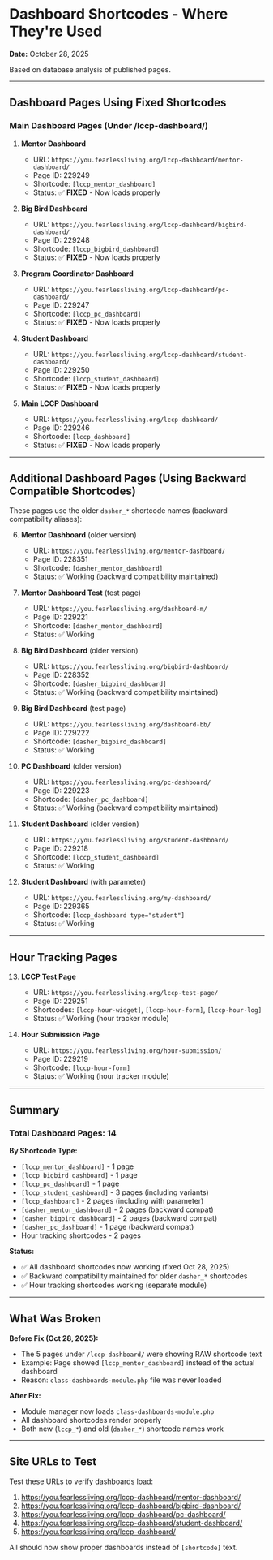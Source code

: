 # Dashboard Shortcodes - Where They're Used

**Date:** October 28, 2025

Based on database analysis of published pages.

---

## Dashboard Pages Using Fixed Shortcodes

### Main Dashboard Pages (Under /lccp-dashboard/)

1. **Mentor Dashboard**
   - URL: `https://you.fearlessliving.org/lccp-dashboard/mentor-dashboard/`
   - Page ID: 229249
   - Shortcode: `[lccp_mentor_dashboard]`
   - Status: ✅ **FIXED** - Now loads properly

2. **Big Bird Dashboard**
   - URL: `https://you.fearlessliving.org/lccp-dashboard/bigbird-dashboard/`
   - Page ID: 229248
   - Shortcode: `[lccp_bigbird_dashboard]`
   - Status: ✅ **FIXED** - Now loads properly

3. **Program Coordinator Dashboard**
   - URL: `https://you.fearlessliving.org/lccp-dashboard/pc-dashboard/`
   - Page ID: 229247
   - Shortcode: `[lccp_pc_dashboard]`
   - Status: ✅ **FIXED** - Now loads properly

4. **Student Dashboard**
   - URL: `https://you.fearlessliving.org/lccp-dashboard/student-dashboard/`
   - Page ID: 229250
   - Shortcode: `[lccp_student_dashboard]`
   - Status: ✅ **FIXED** - Now loads properly

5. **Main LCCP Dashboard**
   - URL: `https://you.fearlessliving.org/lccp-dashboard/`
   - Page ID: 229246
   - Shortcode: `[lccp_dashboard]`
   - Status: ✅ **FIXED** - Now loads properly

---

## Additional Dashboard Pages (Using Backward Compatible Shortcodes)

These pages use the older `dasher_*` shortcode names (backward compatibility aliases):

6. **Mentor Dashboard** (older version)
   - URL: `https://you.fearlessliving.org/mentor-dashboard/`
   - Page ID: 228351
   - Shortcode: `[dasher_mentor_dashboard]`
   - Status: ✅ Working (backward compatibility maintained)

7. **Mentor Dashboard Test** (test page)
   - URL: `https://you.fearlessliving.org/dashboard-m/`
   - Page ID: 229221
   - Shortcode: `[dasher_mentor_dashboard]`
   - Status: ✅ Working

8. **Big Bird Dashboard** (older version)
   - URL: `https://you.fearlessliving.org/bigbird-dashboard/`
   - Page ID: 228352
   - Shortcode: `[dasher_bigbird_dashboard]`
   - Status: ✅ Working (backward compatibility maintained)

9. **Big Bird Dashboard** (test page)
   - URL: `https://you.fearlessliving.org/dashboard-bb/`
   - Page ID: 229222
   - Shortcode: `[dasher_bigbird_dashboard]`
   - Status: ✅ Working

10. **PC Dashboard** (older version)
    - URL: `https://you.fearlessliving.org/pc-dashboard/`
    - Page ID: 229223
    - Shortcode: `[dasher_pc_dashboard]`
    - Status: ✅ Working (backward compatibility maintained)

11. **Student Dashboard** (older version)
    - URL: `https://you.fearlessliving.org/student-dashboard/`
    - Page ID: 229218
    - Shortcode: `[lccp_student_dashboard]`
    - Status: ✅ Working

12. **Student Dashboard** (with parameter)
    - URL: `https://you.fearlessliving.org/my-dashboard/`
    - Page ID: 229365
    - Shortcode: `[lccp_dashboard type="student"]`
    - Status: ✅ Working

---

## Hour Tracking Pages

13. **LCCP Test Page**
    - URL: `https://you.fearlessliving.org/lccp-test-page/`
    - Page ID: 229251
    - Shortcodes: `[lccp-hour-widget]`, `[lccp-hour-form]`, `[lccp-hour-log]`
    - Status: ✅ Working (hour tracker module)

14. **Hour Submission Page**
    - URL: `https://you.fearlessliving.org/hour-submission/`
    - Page ID: 229219
    - Shortcode: `[lccp-hour-form]`
    - Status: ✅ Working (hour tracker module)

---

## Summary

### Total Dashboard Pages: 14

**By Shortcode Type:**
- `[lccp_mentor_dashboard]` - 1 page
- `[lccp_bigbird_dashboard]` - 1 page
- `[lccp_pc_dashboard]` - 1 page
- `[lccp_student_dashboard]` - 3 pages (including variants)
- `[lccp_dashboard]` - 2 pages (including with parameter)
- `[dasher_mentor_dashboard]` - 2 pages (backward compat)
- `[dasher_bigbird_dashboard]` - 2 pages (backward compat)
- `[dasher_pc_dashboard]` - 1 page (backward compat)
- Hour tracking shortcodes - 2 pages

**Status:**
- ✅ All dashboard shortcodes now working (fixed Oct 28, 2025)
- ✅ Backward compatibility maintained for older `dasher_*` shortcodes
- ✅ Hour tracking shortcodes working (separate module)

---

## What Was Broken

**Before Fix (Oct 28, 2025):**
- The 5 pages under `/lccp-dashboard/` were showing RAW shortcode text
- Example: Page showed `[lccp_mentor_dashboard]` instead of the actual dashboard
- Reason: `class-dashboards-module.php` file was never loaded

**After Fix:**
- Module manager now loads `class-dashboards-module.php`
- All dashboard shortcodes render properly
- Both new (`lccp_*`) and old (`dasher_*`) shortcode names work

---

## Site URLs to Test

Test these URLs to verify dashboards load:

1. https://you.fearlessliving.org/lccp-dashboard/mentor-dashboard/
2. https://you.fearlessliving.org/lccp-dashboard/bigbird-dashboard/
3. https://you.fearlessliving.org/lccp-dashboard/pc-dashboard/
4. https://you.fearlessliving.org/lccp-dashboard/student-dashboard/
5. https://you.fearlessliving.org/lccp-dashboard/

All should now show proper dashboards instead of `[shortcode]` text.
